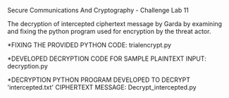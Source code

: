 Secure Communications And Cryptography - Challenge Lab 11

The decryption of intercepted ciphertext message by Garda by examining and fixing the python program used for encryption by the threat actor.

*FIXING THE PROVIDED PYTHON CODE: trialencrypt.py

*DEVELOPED DECRYPTION CODE FOR SAMPLE PLAINTEXT INPUT: decryption.py

*DECRYPTION PYTHON PROGRAM DEVELOPED TO DECRYPT 'intercepted.txt' CIPHERTEXT MESSAGE: Decrypt_intercepted.py
